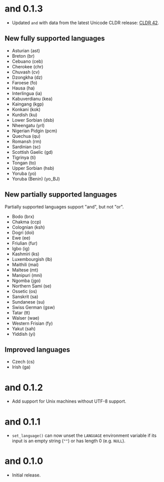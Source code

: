 # and 0.1.3

* Updated `and` with data from the latest Unicode CLDR release: [CLDR 42](https://cldr.unicode.org/index/downloads/cldr-42).

## New fully supported languages
* Asturian (ast)
* Breton (br)
* Cebuano (ceb)
* Cherokee (chr)
* Chuvash (cv)
* Dzongkha (dz)
* Faroese (fo)
* Hausa (ha)
* Interlingua (ia)
* Kabuverdianu (kea)
* Kaingang (kgp)
* Konkani (kok)
* Kurdish (ku)
* Lower Sorbian (dsb)
* Nheengatu (yrl)
* Nigerian Pidgin (pcm)
* Quechua (qu)
* Romansh (rm)
* Sardinian (sc)
* Scottish Gaelic (gd)
* Tigrinya (ti)
* Tongan (to)
* Upper Sorbian (hsb)
* Yoruba (yo)
* Yoruba (Benin) (yo_BJ)

## New partially supported languages
Partially supported languages support "and", but not "or".

* Bodo (brx)
* Chakma (ccp)
* Colognian (ksh)
* Dogri (doi)
* Ewe (ee)
* Friulian (fur)
* Igbo (ig)
* Kashmiri (ks)
* Luxembourgish (lb)
* Maithili (mai)
* Maltese (mt)
* Manipuri (mni)
* Ngomba (jgo)
* Northern Sami (se)
* Ossetic (os)
* Sanskrit (sa)
* Sundanese (su)
* Swiss German (gsw)
* Tatar (tt)
* Walser (wae)
* Western Frisian (fy)
* Yakut (sah)
* Yiddish (yi)

## Improved languages
* Czech (cs)
* Irish (ga)

# and 0.1.2

* Add support for Unix machines without UTF-8 support.

# and 0.1.1

* `set_language()` can now unset the `LANGUAGE` environment variable if its input is an empty string (`""`) or has length 0 (e.g. `NULL`).

# and 0.1.0

* Initial release.
